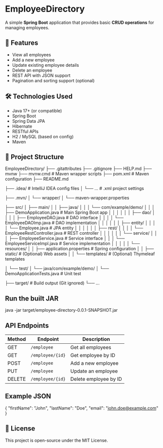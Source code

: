 # EmployeeDirectory

A simple **Spring Boot** application that provides basic **CRUD operations** for managing employees.

## 🚀 Features

- View all employees
- Add a new employee
- Update existing employee details
- Delete an employee
- REST API with JSON support
- Pagination and sorting support (optional)

## 🛠️ Technologies Used

- Java 17+ (or compatible)
- Spring Boot
- Spring Data JPA
- Hibernate
- RESTful APIs
- H2 / MySQL (based on config)
- Maven


## 📁 Project Structure

EmployeeDirectory/
├── .gitattributes
├── .gitignore
├── HELP.md
├── mvnw
├── mvnw.cmd # Maven wrapper scripts
├── pom.xml # Maven configuration
├── README.md

├── .idea/ # IntelliJ IDEA config files
│ └── ... # .xml project settings

├── .mvn/
│ └── wrapper/
│ └── maven-wrapper.properties

├── src/
│ ├── main/
│ │ ├── java/
│ │ │ └── com/example/demo/
│ │ │ ├── DemoApplication.java # Main Spring Boot app
│ │ │
│ │ │ ├── dao/
│ │ │ │ ├── EmployeeDAO.java # DAO interface
│ │ │ │ └── EmployeeDAOImp.java # DAO implementation
│ │ │
│ │ │ ├── entity/
│ │ │ │ └── Employee.java # JPA entity
│ │ │
│ │ │ ├── rest/
│ │ │ │ └── EmployeeRestController.java # REST controller
│ │ │
│ │ │ └── service/
│ │ │ ├── EmployeeService.java # Service interface
│ │ │ └── EmployeeServiceImpl.java # Service implementation
│ │ │
│ │ └── resources/
│ │ ├── application.properties # Spring configuration
│ │ ├── static/ # (Optional) Web assets
│ │ └── templates/ # (Optional) Thymeleaf templates

│ └── test/
│ └── java/com/example/demo/
│ └── DemoApplicationTests.java # Unit test

├── target/ # Build output (Git ignored)
└── ...




## Run the built JAR

java -jar target/employee-directory-0.0.1-SNAPSHOT.jar




## API Endpoints

| Method | Endpoint         | Description           |
| ------ | ---------------- | --------------------- |
| GET    | `/employee`      | Get all employees     |
| GET    | `/employee/{id}` | Get employee by ID    |
| POST   | `/employee`      | Add a new employee    |
| PUT    | `/employee`      | Update an employee    |
| DELETE | `/employee/{id}` | Delete employee by ID |





## Example JSON

{
  "firstName": "John",
  "lastName": "Doe",
  "email": "john.doe@example.com"
}





## 📄 License
This project is open-source under the MIT License.

